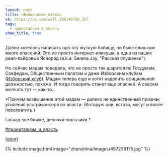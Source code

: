 ```yaml
---
layout: post
title: «Женщина=ее матка»
vk: https://vk.com/wall-206149756_357
tags:
  - пронатализм_и_власть
show_title: true
---
```

Давно хотелось написать про эту жуткую бабищу, но было слишком много опасений. Это не просто интернет-кликуша, а одна из наших реал-лайфовых Яснорад (a.k.a. Serena Joy, "Рассказ служанки"). 

Но сейчас мадам поведала, что не просто так шарится по Госдумам, Совфедам, Общественным палатам и даже Изборским клубам ([Изборский клуб](https://ru.wikipedia.org/wiki/%D0%98%D0%B7%D0%B1%D0%BE%D1%80%D1%81%D0%BA%D0%B8%D0%B9_%D0%BA%D0%BB%D1%83%D0%B1)). Мадам теперь еще и хотят наделить официальной должностью, похоже. И тогда говорить станет еще опасней. А совсем молчать тут — как-то...

\*Причем возвышение этой мадам — далеко не единственный признак усиления ультраконсерв во власти. (Которую они, кстати, могут и вовсе перехватить.)

Галаад все ближе, девочки-мальчики.\*

[#пронатализм_и_власть](poisk.html#пронатализм_и_власть)

([ориг](https://vk.com/wall174679377_130814))

{% include image.html image="zhenshina/images/457239175.jpg" %}